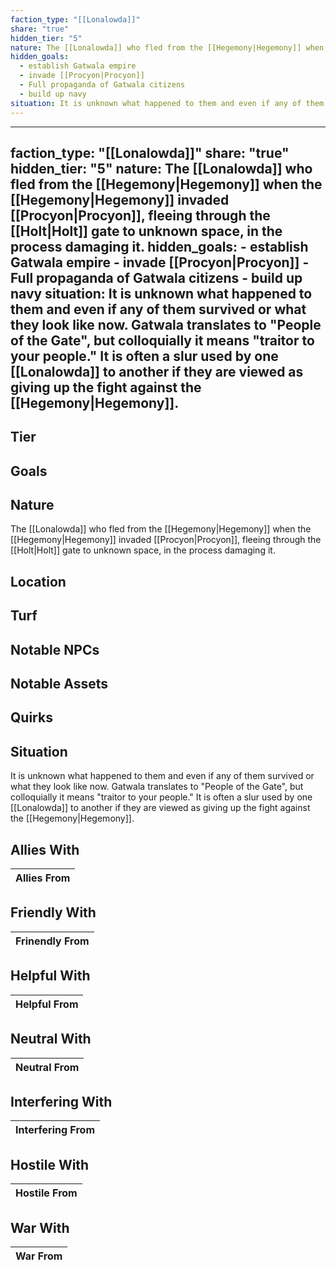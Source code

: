 ```yaml
---
faction_type: "[[Lonalowda]]"
share: "true"
hidden_tier: "5"
nature: The [[Lonalowda]] who fled from the [[Hegemony|Hegemony]] when the [[Hegemony|Hegemony]] invaded [[Procyon|Procyon]], fleeing through the [[Holt|Holt]] gate to unknown space, in the process damaging it.
hidden_goals:
  - establish Gatwala empire
  - invade [[Procyon|Procyon]]
  - Full propaganda of Gatwala citizens
  - build up navy
situation: It is unknown what happened to them and even if any of them survived or what they look like now. Gatwala translates to "People of the Gate", but colloquially it means "traitor to your people." It is often a slur used by one [[Lonalowda]] to another if they are viewed as giving up the fight against the [[Hegemony|Hegemony]].
---
```

---
faction_type: "[[Lonalowda]]"
share: "true"
hidden_tier: "5"
nature: The [[Lonalowda]] who fled from the [[Hegemony|Hegemony]] when the [[Hegemony|Hegemony]] invaded [[Procyon|Procyon]], fleeing through the [[Holt|Holt]] gate to unknown space, in the process damaging it. 
hidden_goals:
    - establish Gatwala empire
    - invade [[Procyon|Procyon]] 
    - Full propaganda of Gatwala citizens
    - build up navy
situation: It is unknown what happened to them and even if any of them survived or what they look like now. Gatwala translates to "People of the Gate", but colloquially it means "traitor to your people." It is often a slur used by one [[Lonalowda]] to another if they are viewed as giving up the fight against the [[Hegemony|Hegemony]].
---


## Tier



## Goals



## Nature

The [[Lonalowda]] who fled from the [[Hegemony|Hegemony]] when the [[Hegemony|Hegemony]] invaded [[Procyon|Procyon]], fleeing through the [[Holt|Holt]] gate to unknown space, in the process damaging it.

## Location



## Turf



## Notable NPCs



## Notable Assets



## Quirks



## Situation

It is unknown what happened to them and even if any of them survived or what they look like now. Gatwala translates to "People of the Gate", but colloquially it means "traitor to your people." It is often a slur used by one [[Lonalowda]] to another if they are viewed as giving up the fight against the [[Hegemony|Hegemony]].

## Allies With



| Allies From |
| ----------- |


## Friendly With



| Frinendly From |
| -------------- |


## Helpful With



| Helpful From |
| ------------ |


## Neutral With




| Neutral From |
| ------------ |



## Interfering With




| Interfering From |
| ---------------- |



## Hostile With




| Hostile From |
| ------------ |



## War With



| War From |
| -------- |

